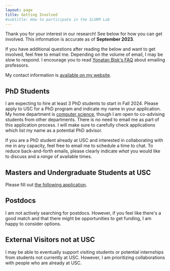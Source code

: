 ```yaml
---
layout: page
title: Getting Involved
#subtitle: How to participate in the SLURM Lab
---
```


Thank you for your interest in our research! See below for how you can get
involved. This information is accurate as of **September 2023**.

If you have additional questions after reading the below and want to get
involved, feel free to email me. Depending on the volume of email, I may be slow
to respond. I encourage you to read [Yonatan Bisk's FAQ](https://yonatanbisk.com/emailing_professors.html)
about emailing professors. 

My contact information is [available on my website](https://danielseita.github.io/).

## PhD Students

I am expecting to hire at least 3 PhD students to start in Fall 2024. Please apply
to USC for a PhD program and indicate my name in your application. My home
department is [computer science](https://www.cs.usc.edu/), though I am open to
co-advising students from other departments. There is no need to email me as
part of this application process. I will make sure to carefully check
applications which list my name as a potential PhD advisor.

If you are a PhD student already at USC and interested in collaborating with me
in any capacity, feel free to email me to schedule a time to chat. To reduce
back-and-forth emails, please clearly indicate *what* you would like to discuss
and a *range* of available times.

## Masters and Undergraduate Students at USC

Please fill out
[the following application](https://docs.google.com/forms/d/e/1FAIpQLSc0GzWxX3vGoNFGGHwIk-2SjCAO6npQzN7WsVJjaUfymiEDiA/viewform?usp=sf_link).

## Postdocs

I am not actively searching for postdocs. However, if you feel like there's a
good match and that there might be opportunities to get funding, I am happy to
consider options.

## External Visitors not at USC

I may be able to eventually support visiting students or potential internships
from students not currently at USC. However, I am prioritizing collaborations
with people who are already at USC.
